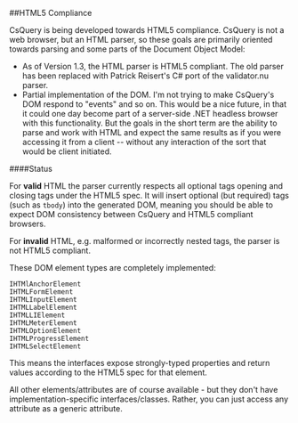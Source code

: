 ##HTML5 Compliance

CsQuery is being developed towards HTML5 compliance. CsQuery is not a web browser, but an HTML parser, so these goals are primarily oriented towards parsing and some parts of the Document Object Model:

* As of Version 1.3, the HTML parser is HTML5 compliant. The old parser has been replaced with Patrick Reisert's C# port of the validator.nu parser. 
* Partial implementation of the DOM. I'm not trying to make CsQuery's DOM respond to "events" and so on. This would be a nice future, in that it could one day become part of a server-side .NET headless browser with this functionality. But the goals in the short term are the ability to parse and work with HTML and expect the same results as if you were accessing it from a client -- without any interaction of the sort that would be client initiated.

####Status

For **valid** HTML the parser currently respects all optional tags opening and closing tags under the HTML5 spec. It will insert optional (but required) tags (such as `tbody`) into the generated DOM, meaning you should be able to expect DOM consistency between CsQuery and HTML5 compliant browsers.

For **invalid** HTML, e.g. malformed or incorrectly nested tags, the parser is not HTML5 compliant.

These DOM element types are completely implemented:

    IHTMlAnchorElement
    IHTMLFormElement
    IHTMLInputElement
    IHTMLLabelElement
    IHTMLLIElement
    IHTMLMeterElement
    IHTMLOptionElement
    IHTMLProgressElement
    IHTMLSelectElement

This means the interfaces expose strongly-typed properties and return values according to the HTML5 spec for that element.

All other elements/attributes are of course available - but they don't have implementation-specific interfaces/classes. Rather, you can just access any attribute as a generic attribute. 




